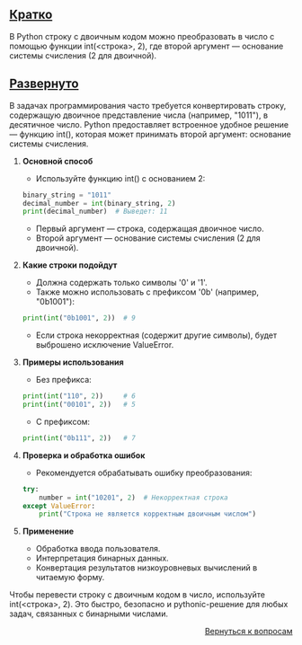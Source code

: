 ## <u>Кратко</u>

В Python строку с двоичным кодом можно преобразовать в число с помощью функции int(<строка>, 2), где второй
аргумент — основание системы счисления (2 для двоичной).

## <u>Развернуто</u>

В задачах программирования часто требуется конвертировать строку, содержащую двоичное представление числа
(например, "1011"), в десятичное число. Python предоставляет встроенное удобное решение — функцию int(), которая может
принимать второй аргумент: основание системы счисления.

1. **Основной способ**
    - Используйте функцию int() с основанием 2:
    ```python
    binary_string = "1011"
    decimal_number = int(binary_string, 2)
    print(decimal_number)  # Выведет: 11
    ```
    - Первый аргумент — строка, содержащая двоичное число.
    - Второй аргумент — основание системы счисления (2 для двоичной).

2. **Какие строки подойдут**
    - Должна содержать только символы '0' и '1'.
    - Также можно использовать с префиксом '0b' (например, "0b1001"):
    ```python
    print(int("0b1001", 2))  # 9
    ```
    - Если строка некорректная (содержит другие символы), будет выброшено исключение ValueError.

3. **Примеры использования**
    - Без префикса:
    ```python
    print(int("110", 2))     # 6
    print(int("00101", 2))   # 5
    ```
    - С префиксом:
    ```python
    print(int("0b111", 2))   # 7
    ```

4. **Проверка и обработка ошибок**
    - Рекомендуется обрабатывать ошибку преобразования:
    ```python
    try:
        number = int("10201", 2)  # Некорректная строка
    except ValueError:
        print("Строка не является корректным двоичным числом")
    ```

5. **Применение**
    - Обработка ввода пользователя.
    - Интерпретация бинарных данных.
    - Конвертация результатов низкоуровневых вычислений в читаемую форму.

Чтобы перевести строку с двоичным кодом в число, используйте int(<строка>, 2). Это быстро, безопасно и pythonic-решение
для любых задач, связанных с бинарными числами.

<div align="right">

[Вернуться к вопросам](../Вопросы.md)

</div>
